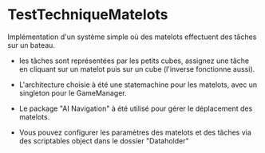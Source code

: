# TestTechniqueMatelots
Implémentation d'un système simple où des matelots effectuent des tâches sur un bateau. 
- les tâches sont représentées par les petits cubes, assignez une tâche en cliquant sur un matelot puis sur un cube (l'inverse fonctionne aussi).
  
- L'architecture choisie à été une statemachine pour les matelots, avec un singleton pour le GameManager.

- Le package "AI Navigation" à été utilisé pour gérer le déplacement des matelots.

- Vous pouvez configurer les paramètres des matelots et des tâches via des scriptables object dans le dossier "Dataholder"
